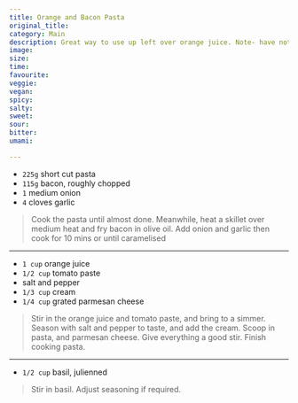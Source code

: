 ```yaml
---
title: Orange and Bacon Pasta
original_title:
category: Main
description: Great way to use up left over orange juice. Note- have not made with basil before
image:
size:
time:
favourite:
veggie:
vegan:
spicy:
salty:
sweet:
sour:
bitter:
umami:

---
```


<!---
Here down is where you want steps/ingredients. An example of a step is:
---

* `1/4 cup` Soy Sauce
* `1/4 cup` Mirin
* `1/4 cup` Sake
* `1 tsp` Sugar

>In a small saucepan, combine all the ingredients for the marinade

---
Note the triple dashes, paragraph spaces, back dashes and other formatting.
-->

* `225g` short cut pasta
* `115g` bacon, roughly chopped
* `1` medium onion
* `4` cloves garlic

>Cook the pasta until almost done. Meanwhile, heat a skillet over medium heat and fry bacon in olive oil. Add onion and garlic then cook for 10 mins or until caramelised

---

* `1 cup` orange juice
* `1/2 cup` tomato paste
* salt and pepper
* `1/3 cup` cream
* `1/4 cup` grated parmesan cheese

>Stir in the orange juice and tomato paste, and bring to a simmer. Season with salt and pepper to taste, and add the cream. Scoop in pasta, and parmesan cheese. Give everything a good stir. Finish cooking pasta.

---

* `1/2 cup` basil, julienned

>Stir in basil. Adjust seasoning if required.